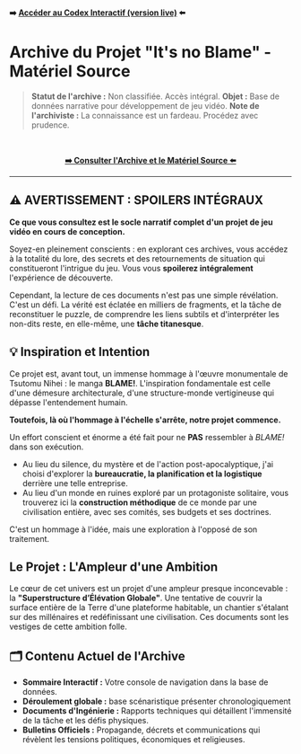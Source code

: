 **➡️ [Accéder au Codex Interactif (version live)](https://lianjiegunnm.github.io/It-s-no-Blame-/) ⬅️**
# Archive du Projet "It's no Blame" - Matériel Source

> **Statut de l'archive :** Non classifiée. Accès intégral.
> **Objet :** Base de données narrative pour développement de jeu vidéo.
> **Note de l'archiviste :** La connaissance est un fardeau. Procédez avec prudence.

<br>

<p align="center">
  <a href="https://lianjiegunnm.github.io/It-s-no-Blame-/">
    <strong>➡️ Consulter l'Archive et le Matériel Source ⬅️</strong>
  </a>
</p>

---

## ⚠️ AVERTISSEMENT : SPOILERS INTÉGRAUX

**Ce que vous consultez est le socle narratif complet d'un projet de jeu vidéo en cours de conception.**

Soyez-en pleinement conscients : en explorant ces archives, vous accédez à la totalité du lore, des secrets et des retournements de situation qui constitueront l'intrigue du jeu. Vous vous **spoilerez intégralement** l'expérience de découverte.

Cependant, la lecture de ces documents n'est pas une simple révélation. C'est un défi. La vérité est éclatée en milliers de fragments, et la tâche de reconstituer le puzzle, de comprendre les liens subtils et d'interpréter les non-dits reste, en elle-même, une **tâche titanesque**.

## 💡 Inspiration et Intention

Ce projet est, avant tout, un immense hommage à l'œuvre monumentale de Tsutomu Nihei : le manga **BLAME!**. L'inspiration fondamentale est celle d'une démesure architecturale, d'une structure-monde vertigineuse qui dépasse l'entendement humain.

**Toutefois, là où l'hommage à l'échelle s'arrête, notre projet commence.**

Un effort conscient et énorme a été fait pour ne **PAS** ressembler à *BLAME!* dans son exécution.
* Au lieu du silence, du mystère et de l'action post-apocalyptique, j'ai  choisi d'explorer la **bureaucratie, la planification et la logistique** derrière une telle entreprise.
* Au lieu d'un monde en ruines exploré par un protagoniste solitaire, vous trouverez ici la **construction méthodique** de ce monde par une civilisation entière, avec ses comités, ses budgets et ses doctrines.

C'est un hommage à l'idée, mais une exploration à l'opposé de son traitement.

## Le Projet : L'Ampleur d'une Ambition

Le cœur de cet univers est un projet d'une ampleur presque inconcevable : la **"Superstructure d’Élévation Globale"**. Une tentative de couvrir la surface entière de la Terre d'une plateforme habitable, un chantier s'étalant sur des millénaires et redéfinissant une civilisation. Ces documents sont les vestiges de cette ambition folle.


## 🗂️ Contenu Actuel de l'Archive

* **Sommaire Interactif :** Votre console de navigation dans la base de données.
* **Déroulement globale :** base scénaristique présenter chronologiquement
* **Documents d'Ingénierie :** Rapports techniques qui détaillent l'immensité de la tâche et les défis physiques.
* **Bulletins Officiels :** Propagande, décrets et communications qui révèlent les tensions politiques, économiques et religieuses.
